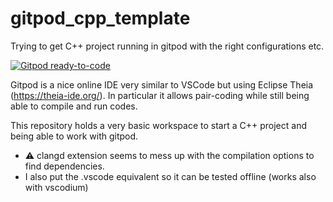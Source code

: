 # gitpod_cpp_template
Trying to get C++ project running in gitpod with the right configurations etc. 

[![Gitpod ready-to-code](https://img.shields.io/badge/Gitpod-ready--to--code-blue?logo=gitpod)](https://gitpod.io/#https://github.com/mfouesneau/gitpod_cpp_template)

Gitpod is a nice online IDE very similar to VSCode but using Eclipse Theia (https://theia-ide.org/).
In particular it allows pair-coding while still being able to compile and run codes.

This repository holds a very basic workspace to start a C++ project and being able to work with gitpod.


  * :warning: clangd extension seems to mess up with the compilation options to find dependencies. 
  * I also put the .vscode equivalent so it can be tested offline (works also with vscodium)
